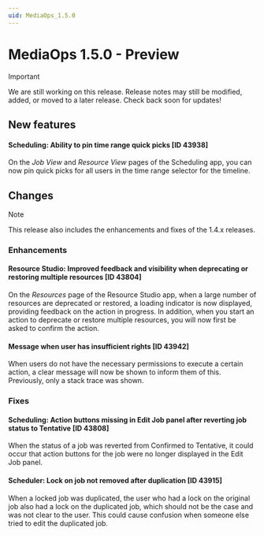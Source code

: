 ```yaml
---
uid: MediaOps_1.5.0
---
```


# MediaOps 1.5.0 - Preview

> [!IMPORTANT]
> We are still working on this release. Release notes may still be modified, added, or moved to a later release. Check back soon for updates!

## New features

#### Scheduling: Ability to pin time range quick picks [ID 43938]

On the *Job View* and *Resource View* pages of the Scheduling app, you can now pin quick picks for all users in the time range selector for the timeline.

## Changes

> [!NOTE]
> This release also includes the enhancements and fixes of the 1.4.x releases.

### Enhancements

#### Resource Studio: Improved feedback and visibility when deprecating or restoring multiple resources [ID 43804]

On the *Resources* page of the Resource Studio app, when a large number of resources are deprecated or restored, a loading indicator is now displayed, providing feedback on the action in progress. In addition, when you start an action to deprecate or restore multiple resources, you will now first be asked to confirm the action.

#### Message when user has insufficient rights [ID 43942]

When users do not have the necessary permissions to execute a certain action, a clear message will now be shown to inform them of this. Previously, only a stack trace was shown.

### Fixes

#### Scheduling: Action buttons missing in Edit Job panel after reverting job status to Tentative [ID 43808]

When the status of a job was reverted from Confirmed to Tentative, it could occur that action buttons for the job were no longer displayed in the Edit Job panel.

#### Scheduler: Lock on job not removed after duplication [ID 43915]

When a locked job was duplicated, the user who had a lock on the original job also had a lock on the duplicated job, which should not be the case and was not clear to the user. This could cause confusion when someone else tried to edit the duplicated job.
